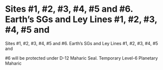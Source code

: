 # Sites #1, #2, #3, #4, #5 and #6. Earth’s SGs and Ley Lines #1, #2, #3, #4, #5 and

Sites #1, #2, #3, #4, #5 and #6. Earth’s SGs and Ley Lines #1, #2, #3, #4, #5 and


#6 will be protected under D-12 Maharic Seal. Temporary Level-6 Planetary Maharic